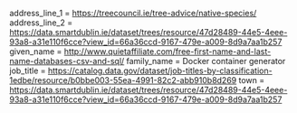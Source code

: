
address_line_1  = https://treecouncil.ie/tree-advice/native-species/
address_line_2 = https://data.smartdublin.ie/dataset/trees/resource/47d28489-44e5-4eee-93a8-a31e110f6cce?view_id=66a36ccd-9167-479e-a009-8d9a7aa1b257
given_name = http://www.quietaffiliate.com/free-first-name-and-last-name-databases-csv-and-sql/
family_name = Docker container generator
job_title = https://catalog.data.gov/dataset/job-titles-by-classification-1edbe/resource/b0bbe003-55ea-4991-82c2-abb910b8d269
town  = https://data.smartdublin.ie/dataset/trees/resource/47d28489-44e5-4eee-93a8-a31e110f6cce?view_id=66a36ccd-9167-479e-a009-8d9a7aa1b257